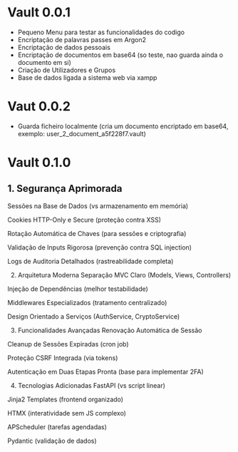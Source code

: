 # Vault 0.0.1
- Pequeno Menu para testar as funcionalidades do codigo
- Encriptação de palavras passes em Argon2
- Encriptação de dados pessoais
- Encriptação de documentos em base64 (so teste, nao guarda ainda o documento em si)
- Criação de Utilizadores e Grupos
- Base de dados ligada a sistema web via xampp


# Vaut 0.0.2
- Guarda ficheiro localmente (cria um documento encriptado em base64, exemplo: user_2_document_a5f228f7.vault)


# Vault 0.1.0

## 1. Segurança Aprimorada
Sessões na Base de Dados (vs armazenamento em memória)

Cookies HTTP-Only e Secure (proteção contra XSS)

Rotação Automática de Chaves (para sessões e criptografia)

Validação de Inputs Rigorosa (prevenção contra SQL injection)

Logs de Auditoria Detalhados (rastreabilidade completa)

2. Arquitetura Moderna
Separação MVC Claro (Models, Views, Controllers)

Injeção de Dependências (melhor testabilidade)

Middlewares Especializados (tratamento centralizado)

Design Orientado a Serviços (AuthService, CryptoService)

3. Funcionalidades Avançadas
Renovação Automática de Sessão

Cleanup de Sessões Expiradas (cron job)

Proteção CSRF Integrada (via tokens)

Autenticação em Duas Etapas Pronta (base para implementar 2FA)

4. Tecnologias Adicionadas
FastAPI (vs script linear)

Jinja2 Templates (frontend organizado)

HTMX (interatividade sem JS complexo)

APScheduler (tarefas agendadas)

Pydantic (validação de dados)
